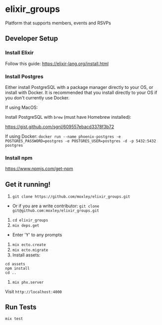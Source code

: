 # elixir_groups

Platform that supports members, events and RSVPs

## Developer Setup

### Install Elixir

Follow this guide: https://elixir-lang.org/install.html

### Install Postgres

Either install PostgreSQL with a package manager directly to your OS, or install
with Docker. It is recommended that you install directly to your OS if you don't
currently use Docker.

If using MacOS:

Install PostgreSQL with `brew` (must have Homebrew installed):

https://gist.github.com/sgnl/609557ebacd3378f3b72

If using Docker:
`docker run --name phoenix-postgres -e POSTGRES_PASSWORD=postgres -e POSTGRES_USER=postgres -d -p 5432:5432 postgres`

### Install npm

https://www.npmjs.com/get-npm

## Get it running!

1. `git clone https://github.com/moxley/elixir_groups.git`
  - Or if you are a write contributor: `git clone git@github.com:moxley/elixir_groups.git`
1. `cd elixir_groups`
1. `mix deps.get`
  - Enter 'Y' to any prompts
1. `mix ecto.create`
1. `mix ecto.migrate`
1. Install assets:
  ```
  cd assets
  npm install
  cd ..
  ```
1. `mix phx.server`

Visit `http://localhost:4000`

## Run Tests

```
mix test
```
